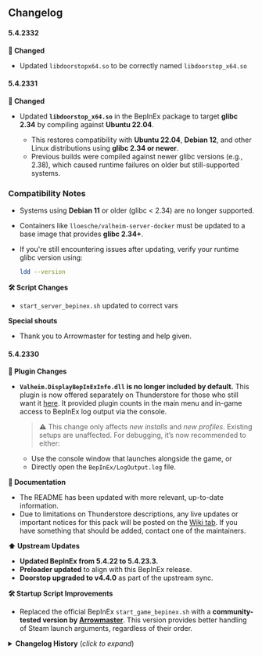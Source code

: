 ## Changelog


#### 5.4.2332
**🔧 Changed**
* Updated `libdoorstopx64.so` to be correctly named `libdoorstop_x64.so`

#### 5.4.2331
**🔧 Changed**

* Updated **`libdoorstop_x64.so`** in the BepInEx package to target **glibc 2.34** by compiling against **Ubuntu 22.04**.

  * This restores compatibility with **Ubuntu 22.04**, **Debian 12**, and other Linux distributions using **glibc 2.34 or newer**.
  * Previous builds were compiled against newer glibc versions (e.g., 2.38), which caused runtime failures on older but still-supported systems.

### Compatibility Notes

* Systems using **Debian 11** or older (glibc < 2.34) are no longer supported.
* Containers like `lloesche/valheim-server-docker` must be updated to a base image that provides **glibc 2.34+**.
* If you're still encountering issues after updating, verify your runtime glibc version using:

  ```bash
  ldd --version
  ```

**🛠️ Script Changes**
* `start_server_bepinex.sh` updated to correct vars

**Special shouts**
* Thank you to Arrowmaster for testing and help given.


#### 5.4.2330
**🔧 Plugin Changes**

* **`Valheim.DisplayBepInExInfo.dll` is no longer included by default.**
  This plugin is now offered separately on Thunderstore for those who still want it [here](https://thunderstore.io/c/valheim/p/ValheimModding/ValheimDisplayBepInExInfo/). It provided plugin counts in the main menu and in-game access to BepInEx log output via the console.

  > ⚠️ This change only affects *new installs* and *new profiles*. Existing setups are unaffected.
  > For debugging, it’s now recommended to either:

  * Use the console window that launches alongside the game, or
  * Directly open the `BepInEx/LogOutput.log` file.

**📘 Documentation**

* The README has been updated with more relevant, up-to-date information.
* Due to limitations on Thunderstore descriptions, any live updates or important notices for this pack will be posted on the [Wiki tab](https://thunderstore.io/c/valheim/p/denikson/BepInExPack_Valheim/wiki/).
  If you have something that should be added, contact one of the maintainers.

**⬆️ Upstream Updates**

* **Updated BepInEx from 5.4.22 to 5.4.23.3.**
* **Preloader updated** to align with this BepInEx release.
* **Doorstop upgraded to v4.4.0** as part of the upstream sync.

**🛠️ Startup Script Improvements**

* Replaced the official BepInEx `start_game_bepinex.sh` with a **community-tested version by [Arrowmaster](https://github.com/arrowmaster)**.
  This version provides better handling of Steam launch arguments, regardless of their order.


<details>
<summary><b>Changelog History</b> (<i>click to expand</i>)</summary>


#### 5.4.2202
* ReadMe Updated to remove links to BepInEx Discord
* Preloader version incremented.
* Update made to Preloader to ensure assembly's are being patched correctly. 
  * This should remove the warning message that shows when BepInEx starts.
* **Modders:** Unstripped Corlibs are still removed. If you are having issues with System dependencies, please include those dependencies directly into your project.

#### 5.4.2201
* As of Valheim 0.217.24, There is no longer a need for the unstripped corlibs to be shipped with BepInEx.
  * This version removes the corlibs and instructs doorstop not to include them.
  * For modders, this is important, as you'll want to make sure you are referencing Unity from the Game Folder now.

#### 5.4.22
* Update for Valheim 0.217.22 and upgrade BepInEx to 5.4.22

#### 5.4.2105
* Updating Thunderstore version in Preloader.DLL

#### 5.4.2104
* For Unix installs, including dedicated servers, the ForceBepInExTTYDriver config setting was removed in a prior update. This is needed for servers to shut down correctly.

#### 5.4.2103
* Log the BepInExPack Valheim version the user is using right before the preloader completes. This is to help troubleshoot issues by stating what version of the pack you are running.

#### 5.4.2102
* Updated to force the Assembly entry point by default. This should prevent some issues with users having older config files.

#### 5.4.2101
* Updated to support Valheim 0.214.3

#### 5.4.2100
* Updated to BepInEx 5.4.21

#### 5.4.1902
* Updated to support Valheim 0.214.2

#### 5.4.1901
* Updated to support Valheim 0.209.5

#### 5.4.1900
* Updated to BepInEx 5.4.19 ([changelog](https://github.com/BepInEx/BepInEx/releases/tag/v5.4.19))

#### 5.4.1700
* Updated to BepInEx 5.4.17 ([changelog](https://github.com/BepInEx/BepInEx/releases/tag/v5.4.17))

#### 5.4.1601
* Updated unstripped DLLs for Unity 2019.4.31

#### 5.4.1600
* Updated to BepInEx 5.4.16 ([changelog](https://github.com/BepInEx/BepInEx/releases/tag/v5.4.16))

#### 5.4.1502
* Adjusted `start_game_bepinex.sh` to handle cmdline args better

#### 5.4.1501
* Updated Valheim.DisplayBepInExInfo to 2.0.0([changelog](https://github.com/Valheim-Modding/Valheim.DisplayBepInExInfo/releases/tag/v2.0.0))

#### 5.4.1500
* Updated to BepInEx 5.4.15 ([changelog](https://github.com/BepInEx/BepInEx/releases/tag/v5.4.15))

#### 5.4.1400

* Updated to BepInEx 5.4.14 ([changelog](https://github.com/BepInEx/BepInEx/releases/tag/v5.4.14))
* Updated *nix start script for games to account for new Steam game bootstrapper

#### 5.4.1100

* Updated to BepInEx 5.4.11 ([changelog](https://github.com/BepInEx/BepInEx/releases/tag/v5.4.11))

#### 5.4.1001

* Updated unstripped DLLs for Unity 2019.4.24

#### 5.4.1000

* Updated to BepInEx 5.4.10 ([changelog](https://github.com/BepInEx/BepInEx/releases/tag/v5.4.10))
* Updated Valheim.DisplayBepInExInfo to 1.1.0 ([changelog](https://github.com/Valheim-Modding/Valheim.DisplayBepInExInfo/releases/tag/v1.1.0))

#### 5.4.901

* Updated README with some dedicated servers that support BepInEx by default

#### 5.4.900

* Updated to BepInEx 5.4.9 ([changelog](https://github.com/BepInEx/BepInEx/releases/tag/v5.4.9))
* Updated Valheim.DisplayBepInExInfo to 1.0.1 ([changelog](https://github.com/Valheim-Modding/Valheim.DisplayBepInExInfo/releases))
* Set `PreventClose` to `true` by default. This prevents console from being closed (and thus unsaved game being closed by accident)

#### 5.4.800

* Updated to BepInEx 5.4.8
* Added [Valheim.DisplayBepInExInfo](https://github.com/Valheim-Modding/Valheim.DisplayBepInExInfo) plugin

#### 5.4.701

* Updated screenshot of example installation

#### 5.4.700

* Updated to BepInEx 5.4.7

#### 5.4.603

* Updated BepInEx 5.4.6 to a newer build
* Added `--enable-console true|false` command-line option to enable or disable BepInEx console
* Added `--doorstop-dll-search-override` command-line option to behave the same way as config's `dllSearchPathOverride` option

#### 5.4.602

* Updated BepInEx 5.4.6 to a newer build
* Update config to write Unity logs to LogOutput.log by default
* Added preconfigured scripts and files to run the game under Linux

#### 5.4.601

* Updated unstripped DLLs for Unity 2019.4.20

#### 5.4.600

* Adjusted README
* Adjusted versioning to account for inter-version changes

#### 5.4.6

* Initial release with BepInEx 5.4.6

</details>